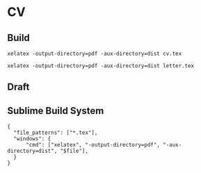 # CV

## Build

```
xelatex -output-directory=pdf -aux-directory=dist cv.tex

xelatex -output-directory=pdf -aux-directory=dist letter.tex
```

## Draft

## Sublime Build System

```
{
  "file_patterns": ["*.tex"],
  "windows": {
      "cmd": ["xelatex", "-output-directory=pdf", "-aux-directory=dist", "$file"],
  }
}
```
